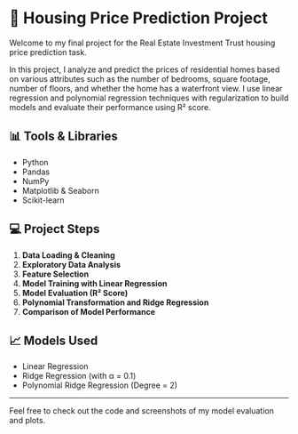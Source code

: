 # 🏡 Housing Price Prediction Project

Welcome to my final project for the Real Estate Investment Trust housing price prediction task.

In this project, I analyze and predict the prices of residential homes based on various attributes such as the number of bedrooms, square footage, number of floors, and whether the home has a waterfront view. I use linear regression and polynomial regression techniques with regularization to build models and evaluate their performance using R² score.

## 📊 Tools & Libraries
- Python
- Pandas
- NumPy
- Matplotlib & Seaborn
- Scikit-learn

## 💻 Project Steps
1. **Data Loading & Cleaning**
2. **Exploratory Data Analysis**
3. **Feature Selection**
4. **Model Training with Linear Regression**
5. **Model Evaluation (R² Score)**
6. **Polynomial Transformation and Ridge Regression**
7. **Comparison of Model Performance**

## 📈 Models Used
- Linear Regression
- Ridge Regression (with α = 0.1)
- Polynomial Ridge Regression (Degree = 2)

---

Feel free to check out the code and screenshots of my model evaluation and plots.
